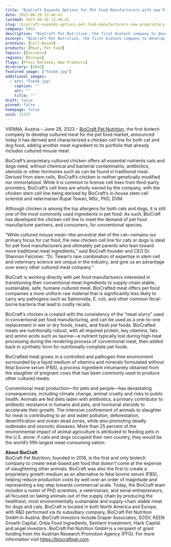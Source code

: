 ```yaml
---
title: "BioCraft Expands Options for Pet Food Manufacturers with new Proprietary Chicken Cell Line"
date: 2023-06-28 13:48:41
lastmod: 2023-06-28 13:48:41
slug: /biocraft-expands-options-pet-food-manufacturers-new-proprietary-chicken-cell-line
company: 5842
description: "BioCraft Pet Nutrition, the first biotech company to develop cultured meat for the pet food market, announced today it has derived and characterized a chicken cell line for both cat and dog food, adding another meat ingredient to its portfolio that already includes cultured mouse meat."
excerpt: "BioCraft Pet Nutrition, the first biotech company to develop cultured meat for the pet food market, announced today it has derived and characterized a chicken cell line for both cat and dog food, adding another meat ingredient to its portfolio that already includes cultured mouse meat."
proteins: [Cell-Based]
products: [Meat, Pet Food]
topics: [Business]
regions: [Europe]
flags: [Press Release, New Products]
directory: [5842]
featured_image: ["Food4.jpg"]
additional_images:
  - src: "Food4.jpg"
    caption: ""
    alt: ""
    title: ""
draft: false
pinned: false
homepage: false
uuid: 11337
---
```

<p>VIENNA, Austria – June 28, 2023 – <a href="https://u7061146.ct.sendgrid.net/ls/click?upn=7-2Fu-2BFt8h-2F-2B8IbrV7wG96TO3cmrcgK2OkhgI1G9SLQvk-3DzuHI_tMV4yW93kyq5xPNHdnwLP1f9RG297xY9o1sswaOmKAl76jEnjDLFJzSm4Di45-2BxPgGF7-2FLGAUKZrDu5T8is8GPa-2BfFjAnKFzMjIj3vKVSZVrGiGFK-2BgRdv5-2BhxlKQkGo1TaB3LCzyAIPWe4150mZM0RYBpGA0sfahW0z1HL-2FmqGGeTtHd7KTq7X-2BLX-2Bd0HdvIZ-2FiZcunVCMluIqEGArvLEHCBnQz4bRJ3519cCVfoIVZmY7Ngt4v9Hj64kyCBXfbT7yxg67Ckjcdd-2FuW4mFuUAp5uU8IxR5K3qbkziFMUmdfONtvG6ljJct6LuJRX6RyrnuDAJGVHZ6jGEZxKcWdx4L-2BL2fedxh1mwTyPlcakdY-3D">BioCraft Pet Nutrition</a>, the first biotech company to develop cultured meat for the pet food market, announced today it has derived and characterized a chicken cell line for both cat and dog food, adding another meat ingredient to its portfolio that already includes cultured mouse meat.</p>
<p>BioCraft’s proprietary cultured chicken offers all essential nutrients cats and dogs need, without chemical and bacterial contaminants, antibiotics, steroids or other hormones such as can be found in traditional meat. Derived from stem cells, BioCraft’s chicken is neither genetically modified nor immortalized. While it is common to license cell lines from third-party providers, BioCraft’s cell lines are wholly owned by the company, with the chicken stem cell line being derived by BioCraft’s in-house stem cell scientist and veterinarian Rupal Tewari, MSc, PhD, DVM.</p>
<p>Although chicken is among the top allergens for both cats and dogs, it is still one of the most commonly used ingredients in pet food. As such, BioCraft has developed the chicken cell line to meet the demand of pet food manufacturer partners, and consumers, for conventional species.</p>
<p>“While cultured mouse meat—the ancestral diet of the cat—remains our primary focus for cat food, the new chicken cell line for cats or dogs is ideal for pet food manufacturers and ultimately pet parents who lean toward more traditional meat ingredients,” said BioCraft founder and CEO Dr. Shannon Falconer. “Dr. Tewari’s rare combination of expertise in stem cell and veterinary science are unique in the industry, and give us an advantage over every other cultured meat company.”</p>
<p>BioCraft is working directly with pet food manufacturers interested in transitioning their conventional meat ingredients to supply-chain stable, sustainable, safe, humane cultured meat. BioCrafted meat offers pet food companies a more uniform raw material that is significantly less likely to carry any pathogens such as Salmonella, E. coli, and other common fecal-borne bacteria that lead to costly recalls.</p>
<p>BioCraft’s chicken is created with the consistency of the “meat slurry” used in conventional pet food manufacturing, and can be used as a one-to-one replacement in wet or dry foods, treats, and fresh pet foods. BioCrafted meats are nutritionally robust, with all required protein, key vitamins, fats and amino acids such as taurine—a nutrient typically lost during high-heat processing during the rendering process of conventional meat, then added back in synthetic form for nutritionally complete pet foods.</p>
<p>BioCrafted meat grows in a controlled and pathogen-free environment surrounded by a liquid medium of vitamins and minerals formulated without fetal bovine serum (FBS), a process ingredient inhumanely obtained from the slaughter of pregnant cows that has been commonly used to produce other cultured meats.</p>
<p>Conventional meat production—for pets and people—has devastating consequences, including climate change, animal cruelty and risks to public health. Animals are fed diets laden with antibiotics, a primary contributor to antibiotic resistance in humans and pets, and hormonal steroids to accelerate their growth. The intensive confinement of animals to slaughter for meat is contributing to air and water pollution, deforestation, desertification and ocean dead zones, while also promoting deadly outbreaks and zoonotic diseases. More than 25 percent of the environmental impact of animal agriculture is attributed to feeding pets in the U.S. alone: if cats and dogs occupied their own country, they would be the world’s fifth largest meat-consuming nation.  </p>
<p><strong>About BioCraft</strong><br />
BioCraft Pet Nutrition, founded in 2016, is the first and only biotech company to create meat-based pet food that doesn’t come at the expense of slaughtering other animals. BioCraft was also the first to create a proprietary growth medium as an alternative to fetal bovine serum (FBS), helping reduce production costs by well over an order of magnitude and representing a key step towards commercial scale. Today, the BioCraft team includes a roster of PhD scientists, a veterinarian, and serial entrepreneurs, all focused on taking animals out of the supply chain by producing the healthiest, most environmentally sustainable and supply-chain stable meat for dogs and cats. BioCraft is located in both North America and Europe, with R&D performed via its subsidiary company, BioCraft Pet Nutrition GmbH in Austria. BioCraft investors include Draper Associates, SOSV, KEEN Growth Capital, Orkla Food Ingredients, Sentient Investment, Hack Capital and angel investors. BioCraft Pet Nutrition GmbH is a recipient of grant funding from the Austrian Research Promotion Agency (FFG). For more information visit <a href="https://u7061146.ct.sendgrid.net/ls/click?upn=7-2Fu-2BFt8h-2F-2B8IbrV7wG96THmRHQpXiZryQUPMHRFTs-2FU-3DoKBb_tMV4yW93kyq5xPNHdnwLP1f9RG297xY9o1sswaOmKAl76jEnjDLFJzSm4Di45-2BxPgGF7-2FLGAUKZrDu5T8is8GPa-2BfFjAnKFzMjIj3vKVSZVrGiGFK-2BgRdv5-2BhxlKQkGo1TaB3LCzyAIPWe4150mZM0RYBpGA0sfahW0z1HL-2FmqGGeTtHd7KTq7X-2BLX-2Bd0HdvIZ-2FiZcunVCMluIqEGArvLLIMSk84R-2FPvUMRTb8nEdUoGWArJjtIJLR9zr42w2mbdmyKaEeOIAYfNRoC5Bm3Tjdgyraa2Xxbb5PIvfGFF-2B96QSkP1xffdMOgv-2FSFfi57bciRu875sJu7t-2FugYSIzaq-2BdRdlaIKh8iJ3S57sSciEc-3D">https://biocraftpet.com</a>.</p>
